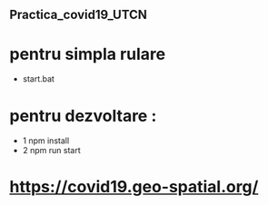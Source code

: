 ## Practica_covid19_UTCN

# pentru simpla rulare
-  start.bat

# pentru dezvoltare : 
 
- 1 npm install
- 2 npm run start

# https://covid19.geo-spatial.org/
